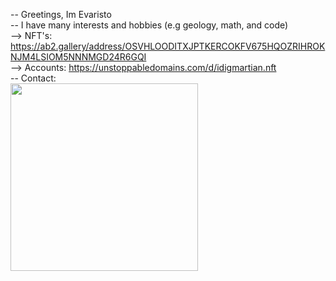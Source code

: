 -- Greetings, Im Evaristo<br/>
-- I have many interests and hobbies (e.g geology, math, and code) <br/>
--> NFT's: https://ab2.gallery/address/OSVHLOODITXJPTKERCOKFV675HQOZRIHROKNJM4LSIOM5NNNMGD24R6GQI<br/>
--> Accounts: https://unstoppabledomains.com/d/idigmartian.nft<br/>
-- Contact:<br/>
<img src="https://user-images.githubusercontent.com/87142245/151285697-dc638ca8-ebd0-4260-9c85-6cd7b0c039af.png" height="300" width="300"><img/>
